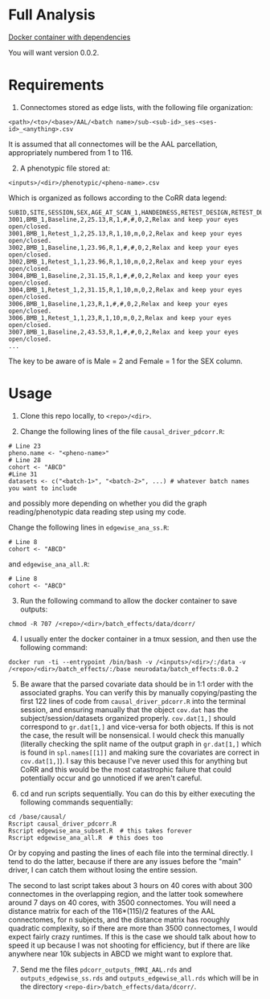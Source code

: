 # Full Analysis

[Docker container with dependencies](https://hub.docker.com/r/neurodata/batch_effects)

You will want version 0.0.2.

# Requirements

1. Connectomes stored as edge lists, with the following file organization:

```
<path>/<to>/<base>/AAL/<batch name>/sub-<sub-id>_ses-<ses-id>_<anything>.csv
```

It is assumed that all connectomes will be the AAL parcellation, appropriately numbered from 1 to 116.

2. A phenotypic file stored at:

```
<inputs>/<dir>/phenotypic/<pheno-name>.csv
```

Which is organized as follows according to the CoRR data legend:

```
SUBID,SITE,SESSION,SEX,AGE_AT_SCAN_1,HANDEDNESS,RETEST_DESIGN,RETEST_DURATION,RETEST_UNITS,PRECEDING_CONDITION,VISUAL_STIMULATION_CONDITION,RESTING_STATE_INSTRUCTION
3001,BMB_1,Baseline,2,25.13,R,1,#,#,0,2,Relax and keep your eyes open/closed.
3001,BMB_1,Retest_1,2,25.13,R,1,10,m,0,2,Relax and keep your eyes open/closed.
3002,BMB_1,Baseline,1,23.96,R,1,#,#,0,2,Relax and keep your eyes open/closed.
3002,BMB_1,Retest_1,1,23.96,R,1,10,m,0,2,Relax and keep your eyes open/closed.
3004,BMB_1,Baseline,2,31.15,R,1,#,#,0,2,Relax and keep your eyes open/closed.
3004,BMB_1,Retest_1,2,31.15,R,1,10,m,0,2,Relax and keep your eyes open/closed.
3006,BMB_1,Baseline,1,23,R,1,#,#,0,2,Relax and keep your eyes open/closed.
3006,BMB_1,Retest_1,1,23,R,1,10,m,0,2,Relax and keep your eyes open/closed.
3007,BMB_1,Baseline,2,43.53,R,1,#,#,0,2,Relax and keep your eyes open/closed.
...
```

The key to be aware of is Male = 2 and Female = 1 for the SEX column. 

# Usage

1. Clone this repo locally, to `<repo>/<dir>`.

2. Change the following lines of the file `causal_driver_pdcorr.R`:

```
# Line 23
pheno.name <- "<pheno-name>"
# Line 28
cohort <- "ABCD"
#Line 31
datasets <- c("<batch-1>", "<batch-2>", ...) # whatever batch names you want to include
```

and possibly more depending on whether you did the graph reading/phenotypic data reading step using my code.

Change the following lines in `edgewise_ana_ss.R`:

```
# Line 8
cohort <- "ABCD"
```

and `edgewise_ana_all.R`:

```
# Line 8
cohort <- "ABCD"
```

3. Run the following command to allow the docker container to save outputs:

```
chmod -R 707 /<repo>/<dir>/batch_effects/data/dcorr/
```

4. I usually enter the docker container in a tmux session, and then use the following command:

```
docker run -ti --entrypoint /bin/bash -v /<inputs>/<dir>/:/data -v /<repo>/<dir>/batch_effects/:/base neurodata/batch_effects:0.0.2
```

5. Be aware that the parsed covariate data should be in 1:1 order with the associated graphs. You can verify this by manually copying/pasting the first 122 lines of code from `causal_driver_pdcorr.R` into the terminal session, and ensuring manually that the object `cov.dat` has the subject/session/datasets organized properly. `cov.dat[1,]` should correspond to `gr.dat[1,]` and vice-versa for both objects. If this is not the case, the result will be nonsensical. I would check this manually (literally checking the split name of the output graph in `gr.dat[1,]` which is found in `spl.names[[1]]` and making sure the covariates are correct in `cov.dat[1,]`). I say this because I've never used this for anything but CoRR and this would be the most catastrophic failure that could potentially occur and go unnoticed if we aren't careful.

5. cd and run scripts sequentially. You can do this by either executing the following commands sequentially:

```
cd /base/causal/
Rscript causal_driver_pdcorr.R
Rscript edgewise_ana_subset.R  # this takes forever
Rscript edgewise_ana_all.R  # this does too
```

Or by copying and pasting the lines of each file into the terminal directly. I tend to do the latter, because if there are any issues before the "main" driver, I can catch them without losing the entire session.

The second to last script takes about 3 hours on 40 cores with about 300 connectomes in the overlapping region, and the latter took somewhere around 7 days on 40 cores, with 3500 connectomes. You will need a distance matrix for each of the 116*(115)/2 features of the AAL connectomes, for n subjects, and the distance matrix has rooughly quadratic complexity, so if there are more than 3500 connectomes, I would expect fairly crazy runtimes. If this is the case we should talk about how to speed it up because I was not shooting for efficiency, but if there are like anywhere near 10k subjects in ABCD we might want to explore that.

7. Send me the files `pdcorr_outputs_fMRI_AAL.rds` and `outputs_edgewise_ss.rds` and `outputs_edgewise_all.rds` which will be in the directory `<repo-dir>/batch_effects/data/dcorr/`.
